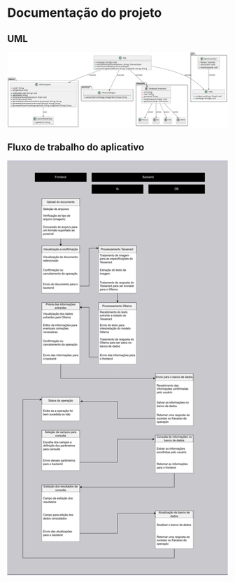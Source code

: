 # Documentação do projeto

## UML
![](uml.svg)

## Fluxo de trabalho do aplicativo
![fluxo de trabalho do aplicativo](fluxo_idscan.png)
